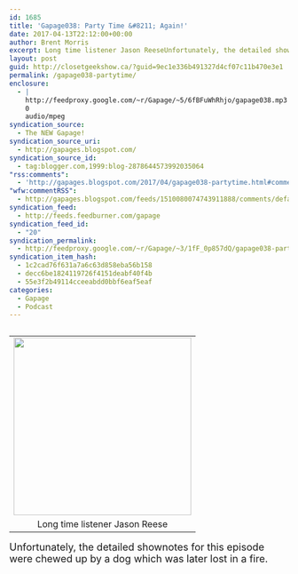 ```yaml
---
id: 1685
title: 'Gapage038: Party Time &#8211; Again!'
date: 2017-04-13T22:12:00+00:00
author: Brent Morris
excerpt: Long time listener Jason ReeseUnfortunately, the detailed shownotes for this episode were chewed up by a dog which was later lost in a fire.
layout: post
guid: http://closetgeekshow.ca/?guid=9ec1e336b491327d4cf07c11b470e3e1
permalink: /gapage038-partytime/
enclosure:
  - |
    http://feedproxy.google.com/~r/Gapage/~5/6fBFuWhRhjo/gapage038.mp3
    0
    audio/mpeg
syndication_source:
  - The NEW Gapage!
syndication_source_uri:
  - http://gapages.blogspot.com/
syndication_source_id:
  - tag:blogger.com,1999:blog-2878644573992035064
"rss:comments":
  - 'http://gapages.blogspot.com/2017/04/gapage038-partytime.html#comment-form'
"wfw:commentRSS":
  - http://gapages.blogspot.com/feeds/1510080074743911888/comments/default
syndication_feed:
  - http://feeds.feedburner.com/gapage
syndication_feed_id:
  - "20"
syndication_permalink:
  - http://feedproxy.google.com/~r/Gapage/~3/1fF_0p857dQ/gapage038-partytime.html
syndication_item_hash:
  - 1c2cad76f631a7a6c63d858eba56b158
  - decc6be1824119726f4151deabf40f4b
  - 55e3f2b49114cceeabdd0bbf6eaf5eaf
categories:
  - Gapage
  - Podcast
---
```

<table cellpadding="0" cellspacing="0" class="tr-caption-container" style="float: left; margin-right: 1em; text-align: left;">
  <tr>
    <td style="text-align: center;">
      <a href="https://3.bp.blogspot.com/-APG9LOhvmP4/WWfwPqbfoNI/AAAAAAAAC3k/cAsQV-1SR_MkwLI7GgBKm5XvFXbyBsmOwCLcBGAs/s1600/Jason%2521.jpg" imageanchor="1" style="clear: left; margin-bottom: 1em; margin-left: auto; margin-right: auto;"><img border="0" data-original-height="720" data-original-width="720" height="320" src="https://3.bp.blogspot.com/-APG9LOhvmP4/WWfwPqbfoNI/AAAAAAAAC3k/cAsQV-1SR_MkwLI7GgBKm5XvFXbyBsmOwCLcBGAs/s320/Jason%2521.jpg" width="320" /></a>
    </td>
  </tr>
  
  <tr>
    <td class="tr-caption" style="text-align: center;">
      Long time listener Jason Reese
    </td>
  </tr>
</table>

<span style="font-size: large;">Unfortunately, the detailed shownotes for this episode were chewed up by a dog which was later lost in a fire.</span><img src="http://feeds.feedburner.com/~r/Gapage/~4/1fF_0p857dQ" height="1" width="1" alt="" />